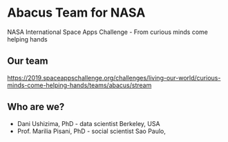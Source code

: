 # Abacus Team for NASA
NASA International Space Apps Challenge - From curious minds come helping hands

## Our team
https://2019.spaceappschallenge.org/challenges/living-our-world/curious-minds-come-helping-hands/teams/abacus/stream

## Who are we?
- Dani Ushizima, PhD - data scientist Berkeley, USA
- Prof. Marilia Pisani, PhD - social scientist Sao Paulo, 
